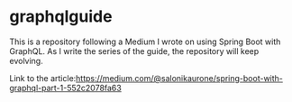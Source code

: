 # graphqlguide

This is a repository following a Medium I wrote on using Spring Boot with GraphQL. 
As I write the series of the guide, the repository will keep evolving.

Link to the article:https://medium.com/@salonikaurone/spring-boot-with-graphql-part-1-552c2078fa63
